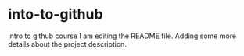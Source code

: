 # into-to-github
intro to github course
I am editing the README file. Adding some more details about the project description.
